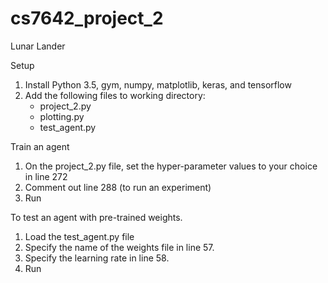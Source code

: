 # cs7642_project_2
Lunar Lander

Setup
1. Install Python 3.5, gym, numpy, matplotlib, keras, and tensorflow
2. Add the following files to working directory:
    - project_2.py
    - plotting.py
    - test_agent.py
    
Train an agent
1. On the project_2.py file, set the hyper-parameter values to your choice in line 272
2. Comment out line 288 (to run an experiment)
3. Run

To test an agent with pre-trained weights.
1. Load the test_agent.py file
2. Specify the name of the weights file in line 57.
3. Specify the learning rate in line 58.
4. Run
